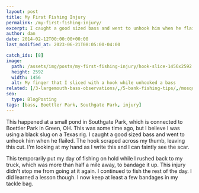 ```yaml
---
layout: post
title: My First Fishing Injury
permalink: /my-first-fishing-injury/
excerpt: I caught a good sized bass and went to unhook him when he flailed. The hook scraped across my thumb, leaving this cut. I'm looking at my hand as I write this and I can faintly see the scar.
author: dan
date: 2014-02-12T00:00:00+00:00
last_modified_at: 2023-06-21T08:05:00-04:00

catch_ids: [8]
image:
  path: /assets/img/posts/my-first-fishing-injury/hook-slice-1456x2592.jpg
  height: 2592
  width: 1456
  alt: My finger that I sliced with a hook while unhooked a bass
related: [/3-largemouth-bass-observations/,/5-bank-fishing-tips/,/mosquito-lake-2012/,]
seo:
  type: BlogPosting
tags: [bass, Boettler Park, Southgate Park, injury]
---
```

This happened at a small pond in Southgate Park, which is connected to Boettler Park in Green, OH. This was some time ago, but I believe I was using a black slug on a Texas rig. I caught a good sized bass and went to unhook him when he flailed. The hook scraped across my thumb, leaving this cut. I'm looking at my hand as I write this and I can faintly see the scar.

This temporarily put my day of fishing on hold while I rushed back to my truck, which was more than half a mile away, to bandage it up. This injury didn't stop me from going at it again. I continued to fish the rest of the day. I did learned a lesson though. I now keep at least a few bandages in my tackle bag.
